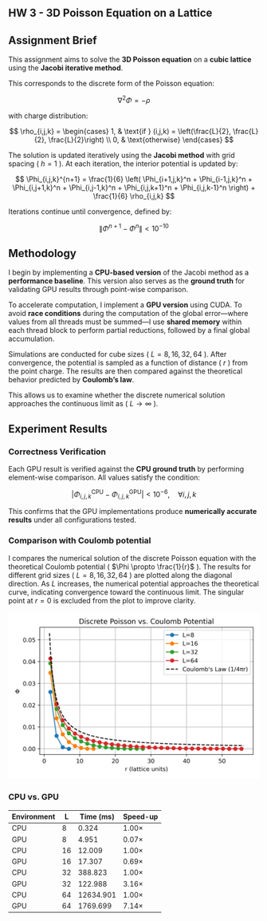 HW 3 - 3D Poisson Equation on a Lattice
---

## Assignment Brief

This assignment aims to solve the **3D Poisson equation** on a **cubic lattice** using the **Jacobi iterative method**.

This corresponds to the discrete form of the Poisson equation:

$$
\nabla^2 \Phi = -\rho
$$

with charge distribution:

$$
\rho_{i,j,k} = \begin{cases}
1, & \text{if } (i,j,k) = \left(\frac{L}{2}, \frac{L}{2}, \frac{L}{2}\right) \\
0, & \text{otherwise}
\end{cases}
$$

The solution is updated iteratively using the **Jacobi method** with grid spacing ( $h = 1$ ). At each iteration, the interior potential is updated by:

$$
\Phi_{i,j,k}^{n+1} = \frac{1}{6} \left( \Phi_{i+1,j,k}^n + \Phi_{i-1,j,k}^n + \Phi_{i,j+1,k}^n + \Phi_{i,j-1,k}^n + \Phi_{i,j,k+1}^n + \Phi_{i,j,k-1}^n \right) + \frac{1}{6} \rho_{i,j,k}
$$

Iterations continue until convergence, defined by:

$$
\left\| \Phi^{n+1} - \Phi^n \right\| < 10^{-10}
$$

## Methodology
I begin by implementing a **CPU-based version** of the Jacobi method as a **performance baseline**. This version also serves as the **ground truth** for validating GPU results through point-wise comparison.

To accelerate computation, I implement a **GPU version** using CUDA. To avoid **race conditions** during the computation of the global error—where values from all threads must be summed—I use **shared memory** within each thread block to perform partial reductions, followed by a final global accumulation.

Simulations are conducted for cube sizes ( $L = 8, 16, 32, 64$ ). After convergence, the potential is sampled as a function of distance ( $r$ ) from the point charge. The results are then compared against the theoretical behavior predicted by **Coulomb’s law**.

This allows us to examine whether the discrete numerical solution approaches the continuous limit as ( $L \to \infty$ ).

## Experiment Results

### Correctness Verification
Each GPU result is verified against the **CPU ground truth** by performing element-wise comparison. All values satisfy the condition:

$$
\left| \Phi_{i,j,k}^{\text{CPU}} - \Phi_{i,j,k}^{\text{GPU}} \right| < 10^{-6}, \quad \forall i, j, k
$$

This confirms that the GPU implementations produce **numerically accurate results** under all configurations tested.

### Comparison with Coulomb potential
I compares the numerical solution of the discrete Poisson equation with the theoretical Coulomb potential ( $\Phi \propto \frac{1}{r}$ ). The results for different grid sizes ( $L = 8, 16, 32, 64$ ) are plotted along the diagonal direction. As $L$ increases, the numerical potential approaches the theoretical curve, indicating convergence toward the continuous limit. The singular point at $r = 0$ is excluded from the plot to improve clarity.

![](result_log/poisson.png)

### CPU vs. GPU

| Environment | L  | Time (ms)     | Speed-up |
|-------------|----|---------------|----------|
| CPU         | 8  | 0.324         | 1.00×    |
| GPU         | 8  | 4.951         | 0.07×    |
| CPU         | 16 | 12.009        | 1.00×    |
| GPU         | 16 | 17.307        | 0.69×    |
| CPU         | 32 | 388.823       | 1.00×    |
| GPU         | 32 | 122.988       | 3.16×    |
| CPU         | 64 | 12634.901     | 1.00×    |
| GPU         | 64 | 1769.699      | 7.14×    |

